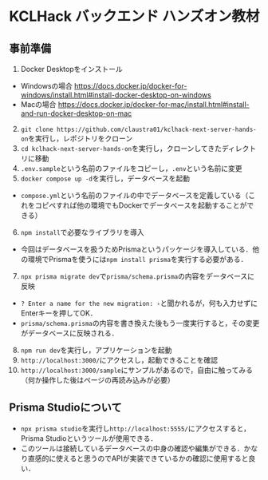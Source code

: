 # KCLHack バックエンド ハンズオン教材

## 事前準備
1. Docker Desktopをインストール
- Windowsの場合 https://docs.docker.jp/docker-for-windows/install.html#install-docker-desktop-on-windows
- Macの場合 https://docs.docker.jp/docker-for-mac/install.html#install-and-run-docker-desktop-on-mac
2. `git clone https://github.com/claustra01/kclhack-next-server-hands-on`を実行し，レポジトリをクローン
3. `cd kclhack-next-server-hands-on`を実行し，クローンしてきたディレクトリに移動
4. `.env.sample`という名前のファイルをコピーし，`.env`という名前に変更
5. `docker compose up -d`を実行し，データベースを起動
- `compose.yml`という名前のファイルの中でデータベースを定義している（これをコピペすれば他の環境でもDockerでデータベースを起動することができる）
6. `npm install`で必要なライブラリを導入
- 今回はデータベースを扱うためPrismaというパッケージを導入している．他の環境でPrismaを使うには`npm install prisma`を実行する必要がある．
7. `npx prisma migrate dev`で`prisma/schema.prisma`の内容をデータベースに反映
- `? Enter a name for the new migration: ›`と聞かれるが，何も入力せずにEnterキーを押してOK．
- `prisma/schema.prisma`の内容を書き換えた後もう一度実行すると，その変更がデータベースに反映される．
8. `npm run dev`を実行し，アプリケーションを起動
9. `http://localhost:3000/`にアクセスし，起動できることを確認
10. `http://localhost:3000/sample`にサンプルがあるので，自由に触ってみる（何か操作した後はページの再読み込みが必要）

## Prisma Studioについて
- `npx prisma studio`を実行し`http://localhost:5555/`にアクセスすると，Prisma Studioというツールが使用できる．
- このツールは接続しているデータベースの中身の確認や編集ができる．かなり直感的に使えると思うのでAPIが実装できているかの確認に使用すると良い．